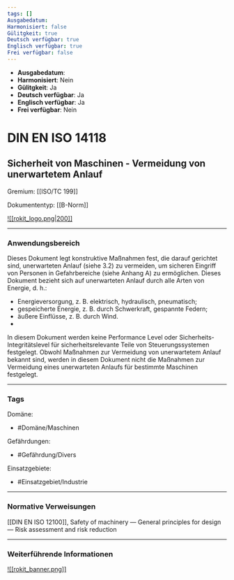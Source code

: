 ```yaml
---
tags: []
Ausgabedatum: 
Harmonisiert: false
Gülitgkeit: true
Deutsch verfügbar: true
Englisch verfügbar: true
Frei verfügbar: false
---
```


- **Ausgabedatum**:
- **Harmonisiert**: Nein
- **Gülitgkeit**: Ja
- **Deutsch verfügbar**: Ja
- **Englisch verfügbar**: Ja
- **Frei verfügbar**: Nein

# DIN EN ISO 14118
## Sicherheit von Maschinen - Vermeidung von unerwartetem Anlauf

Gremium: [[ISO/TC 199]]

Dokumententyp: [[B-Norm]]

[![[rokit_logo.png|200]]](https://public-robots.de/)

***
### Anwendungsbereich

Dieses Dokument legt konstruktive Maßnahmen fest, die darauf gerichtet sind, unerwarteten Anlauf (siehe 3.2) zu vermeiden, um sicheren Eingriff von Personen in Gefahrbereiche (siehe Anhang A) zu ermöglichen.
Dieses Dokument bezieht sich auf unerwarteten Anlauf durch alle Arten von Energie, d. h.:
- Energieversorgung, z. B. elektrisch, hydraulisch, pneumatisch;
- gespeicherte Energie, z. B. durch Schwerkraft, gespannte Federn;
- äußere Einflüsse, z. B. durch Wind.
- 
In diesem Dokument werden keine Performance Level oder Sicherheits-Integritätslevel für sicherheitsrelevante Teile von Steuerungssystemen festgelegt. Obwohl Maßnahmen zur Vermeidung von unerwartetem Anlauf bekannt sind, werden in diesem Dokument nicht die Maßnahmen zur Vermeidung eines unerwarteten Anlaufs für bestimmte Maschinen festgelegt.

***
### Tags

Domäne:
- #Domäne/Maschinen 

Gefährdungen:
- #Gefährdung/Divers 

Einsatzgebiete:
- #Einsatzgebiet/Industrie 

***
### Normative Verweisungen

[[DIN EN ISO 12100]], Safety of machinery — General principles for design — Risk assessment and risk reduction


***
### Weiterführende Informationen



[![[rokit_banner.png]]](https://public-robots.de/)
